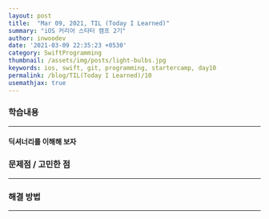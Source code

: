 ```yaml
---
layout: post
title:  "Mar 09, 2021, TIL (Today I Learned)"
summary: "iOS 커리어 스타터 캠프 2기"
author: inwoodev
date: '2021-03-09 22:35:23 +0530'
category: SwiftProgramming
thumbnail: /assets/img/posts/light-bulbs.jpg
keywords: ios, swift, git, programming, startercamp, day10
permalink: /blog/TIL(Today I Learned)/10
usemathjax: true
---
```


### 학습내용

---

#### 딕셔너리를 이해해 보자

### 문제점 / 고민한 점

---



### 해결 방법

---